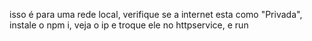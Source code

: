 isso é para uma rede local, verifique se a internet esta como "Privada", instale o npm i, veja o ip e troque ele no httpservice, e run
